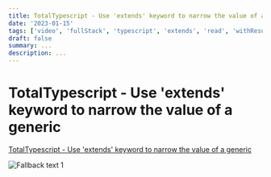 ```yaml
---
title: TotalTypescript - Use 'extends' keyword to narrow the value of a generic
date: '2023-01-15'
tags: ['video', 'fullStack', 'typescript', 'extends', 'read', 'withResume']
draft: false
summary: ...
description: ...
---
```


# TotalTypescript - Use 'extends' keyword to narrow the value of a generic

[TotalTypescript - Use 'extends' keyword to narrow the value of a generic](https://www.totaltypescript.com/tips/use-extends-keyword-to-narrow-the-value-of-a-generic)

![Fallback text 1](/static/assets/pasted-image-20221011202624.png)